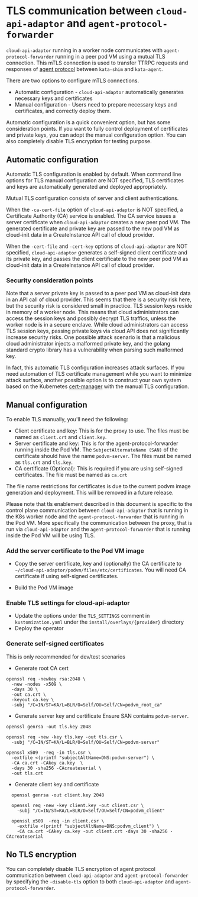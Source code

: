# TLS communication between `cloud-api-adaptor` and `agent-protocol-forwarder`

`cloud-api-adaptor` running in a worker node communicates with `agent-protocol-forwarder` running in a peer pod VM using a mutual TLS connection. This mTLS connection is used to transfer TTRPC requests and responses of [agent protocol](https://github.com/kata-containers/kata-containers/blob/CCv0/src/libs/protocols/protos/agent.proto) between `kata-shim` and `kata-agent`.

There are two options to configure mTLS connections.

* Automatic configuration - `cloud-api-adaptor` automatically generates necessary keys and certificates
* Manual configuration - Users need to prepare necessary keys and certificates, and correctly deploy them.

Automatic configuration is a quick convenient option, but has some consideration points. If you want to fully control deployment of certificates and private keys, you can adopt the manual configuration option. You can also completely disable TLS encryption for testing purpose.

## Automatic configuration

Automatic TLS configuration is enabled by default. When command line options for TLS manual configuration are NOT specified, TLS certificates and keys are automatically generated and deployed appropriately.

Mutual TLS configuration consists of server and client authentications.

When the `-ca-cert-file` option of `cloud-api-adaptor` is NOT specified, a Certificate Authority (CA) service is enabled. The CA service issues a server certificate when `cloud-api-adaptor` creates a new peer pod VM. The generated certificate and private key are passed to the new pod VM as cloud-init data in a CreateInstance API call of cloud provider.

When the `-cert-file` and `-cert-key` options of `cloud-api-adaptor` are NOT specified, `cloud-api-adaptor` generates a self-signed client certificate and its private key, and passes the client certificate to the new peer pod VM as cloud-init data in a CreateInstance API call of cloud provider.

### Security consideration points

Note that a server private key is passed to a peer pod VM as cloud-init data in an API call of cloud provider. This seems that there is a security risk here, but the security risk is considered small in practice. TLS session keys reside in memory of a worker node. This means that cloud administrators can access the session keys and possibly decrypt TLS traffics, unless the worker node is in a secure enclave. While cloud administrators can access TLS session keys, passing private keys via cloud API does not significantly increase security risks. One possible attack scenario is that a malicious cloud administrator injects a malformed private key, and the golang standard crypto library has a vulnerability when parsing such malformed key.

In fact, this automatic TLS configuration increases attack surfaces. If you need automation of TLS certificate management while you want to minimize attack surface,  another possible option is to construct your own system based on the Kubernetes [cert-manager](https://cert-manager.io/) with the manual TLS configuration.

## Manual configuration

To enable TLS manually, you'll need the following:

- Client certificate and key: This is for the proxy to use.
  The files must be named as `client.crt` and `client.key`.
- Server certificate and key: This is for the agent-protocol-forwarder running inside the Pod VM.
  The `SubjectAlternateName (SAN)` of the certificate should have the name `podvm-server`.
  The files must be named as `tls.crt` and `tls.key`.
- CA certificate (Optional): This is required if you are using self-signed certificates.
  The file must be named as `ca.crt`

The file name restrictions for certificates is due to the current podvm image generation and deployment.
This will be removed in a future release.

Please note that tls enablement described in this document is specific to the control
plane communication between `cloud-api-adaptor` that is running in the K8s worker
node and the `agent-protocol-forwarder` that is running in the Pod VM. More
specifically the communication between the proxy, that is run via
`cloud-api-adaptor` and the `agent-protocol-forwarder` that is running inside the
Pod VM will be using TLS.

### Add the server certificate to the Pod VM image

- Copy the server certificate, key and (optionally) the CA certificate to `~/cloud-api-adaptor/podvm/files/etc/certificates`.
You will need CA certificate if using self-signed certificates.

- Build the Pod VM image

### Enable TLS settings for cloud-api-adaptor

- Update the options under the `TLS_SETTINGS` comment in `kustomization.yaml` under the `install/overlays/{provider}` directory
- Deploy the operator

### Generate self-signed certificates
This is only recommended for dev/test scenarios

- Generate root CA cert
```
openssl req -newkey rsa:2048 \
  -new -nodes -x509 \
  -days 30 \
  -out ca.crt \
  -keyout ca.key \
  -subj "/C=IN/ST=KA/L=BLR/O=Self/OU=Self/CN=podvm_root_ca"
```

- Generate server key and certificate
Ensure SAN contains `podvm-server`.
```
openssl genrsa -out tls.key 2048

openssl req -new -key tls.key -out tls.csr \
  -subj "/C=IN/ST=KA/L=BLR/O=Self/OU=Self/CN=podvm-server"

openssl x509  -req -in tls.csr \
  -extfile <(printf "subjectAltName=DNS:podvm-server") \
  -CA ca.crt -CAkey ca.key  \
  -days 30 -sha256 -CAcreateserial \
  -out tls.crt
```

- Generate client key and certificate
```
  openssl genrsa -out client.key 2048

  openssl req -new -key client.key -out client.csr \
    -subj "/C=IN/ST=KA/L=BLR/O=Self/OU=Self/CN=podvm_client"

  openssl x509  -req -in client.csr \
    -extfile <(printf "subjectAltName=DNS:podvm_client") \
    -CA ca.crt -CAkey ca.key -out client.crt -days 30 -sha256 -CAcreateserial
```

## No TLS encryption

You can completely disable TLS encryption of agent protocol communication between `cloud-api-adaptor` and `agent-protocol-forwarder` by specifying the `-disable-tls` option to both `cloud-api-adaptor` and `agent-protocol-forwarder`.
